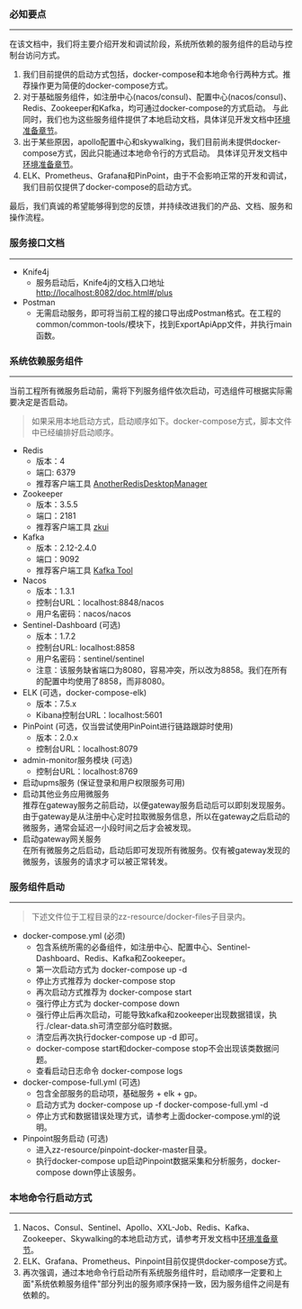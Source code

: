 ### 必知要点
---
在该文档中，我们将主要介绍开发和调试阶段，系统所依赖的服务组件的启动与控制台访问方式。

1. 我们目前提供的启动方式包括，docker-compose和本地命令行两种方式。推荐操作更为简便的docker-compose方式。
2. 对于基础服务组件，如注册中心(nacos/consul)、配置中心(nacos/consul)、Redis、Zookeeper和Kafka，均可通过docker-compose的方式启动。
与此同时，我们也为这些服务组件提供了本地启动文档，具体详见开发文档中[环境准备章节](http://www.orangeforms.com/development-doc/environment/)。
3. 出于某些原因，apollo配置中心和skywalking，我们目前尚未提供docker-compose方式，因此只能通过本地命令行的方式启动。
具体详见开发文档中[环境准备章节](http://www.orangeforms.com/development-doc/environment/)。
4. ELK、Prometheus、Grafana和PinPoint，由于不会影响正常的开发和调试，我们目前仅提供了docker-compose的启动方式。

最后，我们真诚的希望能够得到您的反馈，并持续改进我们的产品、文档、服务和操作流程。
### 服务接口文档
---
- Knife4j
  - 服务启动后，Knife4j的文档入口地址 [http://localhost:8082/doc.html#/plus](http://localhost:8082/doc.html#/plus)
- Postman
  - 无需启动服务，即可将当前工程的接口导出成Postman格式。在工程的common/common-tools/模块下，找到ExportApiApp文件，并执行main函数。

### 系统依赖服务组件
---
当前工程所有微服务启动前，需将下列服务组件依次启动，可选组件可根据实际需要决定是否启动。
> 如果采用本地启动方式，启动顺序如下。docker-compose方式，脚本文件中已经编排好启动顺序。
- Redis
  - 版本：4
  - 端口: 6379
  - 推荐客户端工具 [AnotherRedisDesktopManager](https://github.com/qishibo/AnotherRedisDesktopManager)
- Zookeeper
  - 版本：3.5.5
  - 端口：2181
  - 推荐客户端工具 [zkui](https://github.com/DeemOpen/zkui)
- Kafka
  - 版本：2.12-2.4.0
  - 端口：9092
  - 推荐客户端工具 [Kafka Tool](http://www.kafkatool.com/download.html)
- Nacos
  - 版本：1.3.1
  - 控制台URL：localhost:8848/nacos
  - 用户名密码：nacos/nacos
- Sentinel-Dashboard (可选)
  - 版本：1.7.2
  - 控制台URL: localhost:8858
  - 用户名密码：sentinel/sentinel
  - 注意：该服务缺省端口为8080，容易冲突，所以改为8858。我们在所有的配置中均使用了8858，而非8080。
- ELK (可选，docker-compose-elk)
  - 版本：7.5.x
  - Kibana控制台URL：localhost:5601
- PinPoint (可选，仅当尝试使用PinPoint进行链路跟踪时使用)
  - 版本：2.0.x
  - 控制台URL：localhost:8079
- admin-monitor服务模块 (可选)
  - 控制台URL：localhost:8769
- 启动upms服务 (保证登录和用户权限服务可用)
- 启动其他业务应用微服务<br>
  推荐在gateway服务之前启动，以便gateway服务启动后可以即刻发现服务。由于gateway是从注册中心定时拉取微服务信息，所以在gateway之后启动的微服务，通常会延迟一小段时间之后才会被发现。
- 启动gateway网关服务<br>
  在所有微服务之后启动，启动后即可发现所有微服务。仅有被gateway发现的微服务，该服务的请求才可以被正常转发。

### 服务组件启动
---
> 下述文件位于工程目录的zz-resource/docker-files子目录内。
- docker-compose.yml (必须)
  - 包含系统所需的必备组件，如注册中心、配置中心、Sentinel-Dashboard、Redis、Kafka和Zookeeper。
  - 第一次启动方式为 docker-compose up -d
  - 停止方式推荐为 docker-compose stop
  - 再次启动方式推荐为 docker-compose start
  - 强行停止方式为 docker-compose down
  - 强行停止后再次启动，可能导致kafka和zookeeper出现数据错误，执行./clear-data.sh可清空部分临时数据。
  - 清空后再次执行docker-compose up -d 即可。
  - docker-compose start和docker-compose stop不会出现该类数据问题。
  - 查看启动日志命令 docker-compose logs
- docker-compose-full.yml (可选)
  - 包含全部服务的启动项，基础服务 + elk + gp。
  - 启动方式为 docker-compose up -f docker-compose-full.yml -d
  - 停止方式和数据错误处理方式，请参考上面docker-compose.yml的说明。
- Pinpoint服务启动 (可选)
  - 进入zz-resource/pinpoint-docker-master目录。
  - 执行docker-compose up启动Pinpoint数据采集和分析服务，docker-compose down停止该服务。

### 本地命令行启动方式
---
1. Nacos、Consul、Sentinel、Apollo、XXL-Job、Redis、Kafka、Zookeeper、Skywalking的本地启动方式，请参考开发文档中[环境准备章节](http://www.orangeforms.com/development-doc/environment/)。
2. ELK、Grafana、Prometheus、Pinpoint目前仅提供docker-compose方式。
3. 再次强调，通过本地命令行启动所有系统服务组件时，启动顺序一定要和上面"系统依赖服务组件"部分列出的服务顺序保持一致，因为服务组件之间是有依赖的。
